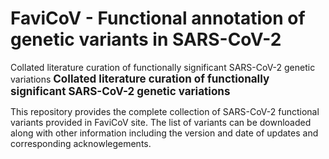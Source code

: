 # FaviCoV - Functional annotation of genetic variants in SARS-CoV-2
Collated literature curation of functionally significant SARS-CoV-2 genetic variations
<span role="presentation" style="padding-right: 0.1px;font-weight: bold;font-size: 17px;">Collated literature curation of functionally significant SARS-CoV-2 genetic variations</span>

This repository provides the complete collection of SARS-CoV-2 functional variants provided in FaviCoV site. The list of variants can be downloaded along with other information including the version and date of updates and corresponding acknowlegements. 

